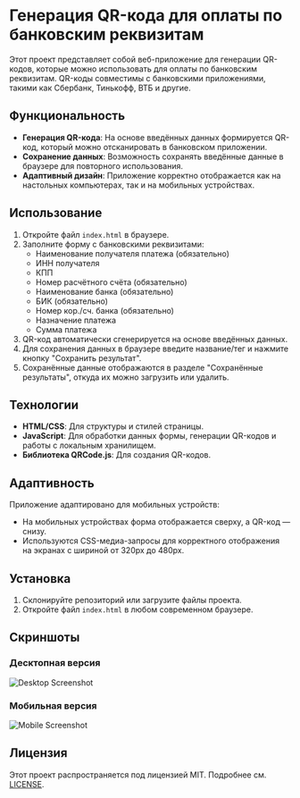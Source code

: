 # Генерация QR-кода для оплаты по банковским реквизитам

Этот проект представляет собой веб-приложение для генерации QR-кодов, которые можно использовать для оплаты по банковским реквизитам. QR-коды совместимы с банковскими приложениями, такими как Сбербанк, Тинькофф, ВТБ и другие.

## Функциональность

- **Генерация QR-кода**: На основе введённых данных формируется QR-код, который можно отсканировать в банковском приложении.
- **Сохранение данных**: Возможность сохранять введённые данные в браузере для повторного использования.
- **Адаптивный дизайн**: Приложение корректно отображается как на настольных компьютерах, так и на мобильных устройствах.

## Использование

1. Откройте файл `index.html` в браузере.
2. Заполните форму с банковскими реквизитами:
   - Наименование получателя платежа (обязательно)
   - ИНН получателя
   - КПП
   - Номер расчётного счёта (обязательно)
   - Наименование банка (обязательно)
   - БИК (обязательно)
   - Номер кор./сч. банка (обязательно)
   - Назначение платежа
   - Сумма платежа
3. QR-код автоматически сгенерируется на основе введённых данных.
4. Для сохранения данных в браузере введите название/тег и нажмите кнопку "Сохранить результат".
5. Сохранённые данные отображаются в разделе "Сохранённые результаты", откуда их можно загрузить или удалить.

## Технологии

- **HTML/CSS**: Для структуры и стилей страницы.
- **JavaScript**: Для обработки данных формы, генерации QR-кодов и работы с локальным хранилищем.
- **Библиотека QRCode.js**: Для создания QR-кодов.

## Адаптивность

Приложение адаптировано для мобильных устройств:
- На мобильных устройствах форма отображается сверху, а QR-код — снизу.
- Используются CSS-медиа-запросы для корректного отображения на экранах с шириной от 320px до 480px.

## Установка

1. Склонируйте репозиторий или загрузите файлы проекта.
2. Откройте файл `index.html` в любом современном браузере.

## Скриншоты

### Десктопная версия
![Desktop Screenshot](https://via.placeholder.com/800x400?text=Desktop+Version)

### Мобильная версия
![Mobile Screenshot](https://via.placeholder.com/400x800?text=Mobile+Version)

## Лицензия

Этот проект распространяется под лицензией MIT. Подробнее см. [LICENSE](LICENSE).
